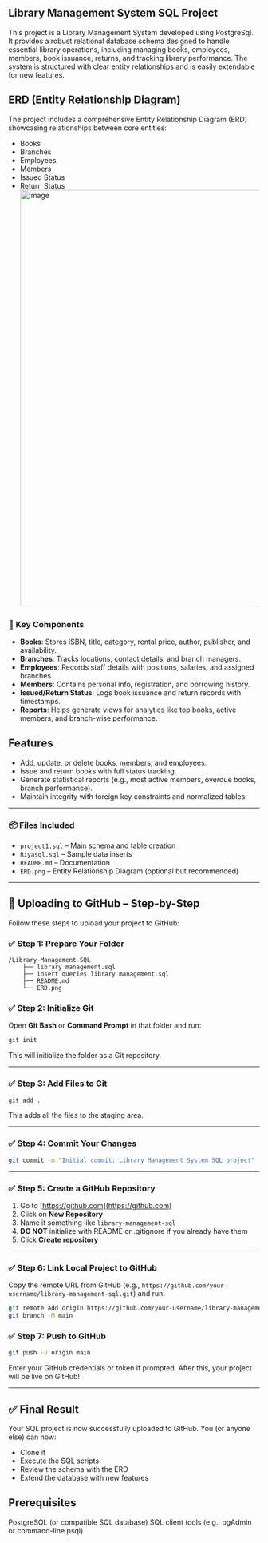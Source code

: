 ## Library Management System SQL Project
This project is a Library Management System developed using PostgreSql. It provides a robust relational database schema designed to handle essential library operations, including managing books, employees, members, book issuance, returns, and tracking library performance. The system is structured with clear entity relationships and is easily extendable for new features.

## ERD (Entity Relationship Diagram)
The project includes a comprehensive Entity Relationship Diagram (ERD) showcasing relationships between core entities:
- Books
- Branches
- Employees
- Members
- Issued Status
- Return Status
  <img width="1181" height="834" alt="image" src="https://github.com/user-attachments/assets/f07b1564-adf7-426e-8721-15da4183125d" />

### 🧱 Key Components

* **Books**: Stores ISBN, title, category, rental price, author, publisher, and availability.
* **Branches**: Tracks locations, contact details, and branch managers.
* **Employees**: Records staff details with positions, salaries, and assigned branches.
* **Members**: Contains personal info, registration, and borrowing history.
* **Issued/Return Status**: Logs book issuance and return records with timestamps.
* **Reports**: Helps generate views for analytics like top books, active members, and branch-wise performance.
  

## Features
* Add, update, or delete books, members, and employees.
* Issue and return books with full status tracking.
* Generate statistical reports (e.g., most active members, overdue books, branch performance).
* Maintain integrity with foreign key constraints and normalized tables.

---

### 📦 Files Included

* `project1.sql` – Main schema and table creation
* `Riyasql.sql` – Sample data inserts
* `README.md` – Documentation
* `ERD.png` – Entity Relationship Diagram (optional but recommended)

---

## 🚀 Uploading to GitHub – Step-by-Step

Follow these steps to upload your project to GitHub:

### ✅ Step 1: Prepare Your Folder

```
/Library-Management-SQL
    ├── library management.sql
    ├── insert queries library management.sql
    ├── README.md
    └── ERD.png
```

### ✅ Step 2: Initialize Git

Open **Git Bash** or **Command Prompt** in that folder and run:

```bash
git init
```

This will initialize the folder as a Git repository.

---

### ✅ Step 3: Add Files to Git

```bash
git add .
```

This adds all the files to the staging area.

---

### ✅ Step 4: Commit Your Changes

```bash
git commit -m "Initial commit: Library Management System SQL project"
```

---

### ✅ Step 5: Create a GitHub Repository

1. Go to [https://github.com](https://github.com)
2. Click on **New Repository**
3. Name it something like `library-management-sql`
4. **DO NOT** initialize with README or .gitignore if you already have them
5. Click **Create repository**

---

### ✅ Step 6: Link Local Project to GitHub

Copy the remote URL from GitHub (e.g., `https://github.com/your-username/library-management-sql.git`) and run:

```bash
git remote add origin https://github.com/your-username/library-management-sql.git
git branch -M main
```

### ✅ Step 7: Push to GitHub

```bash
git push -u origin main
```

Enter your GitHub credentials or token if prompted. After this, your project will be live on GitHub!

---

## ✅ Final Result

Your SQL project is now successfully uploaded to GitHub. You (or anyone else) can now:

* Clone it
* Execute the SQL scripts
* Review the schema with the ERD
* Extend the database with new features

## Prerequisites
PostgreSQL (or compatible SQL database)
SQL client tools (e.g., pgAdmin or command-line psql)






